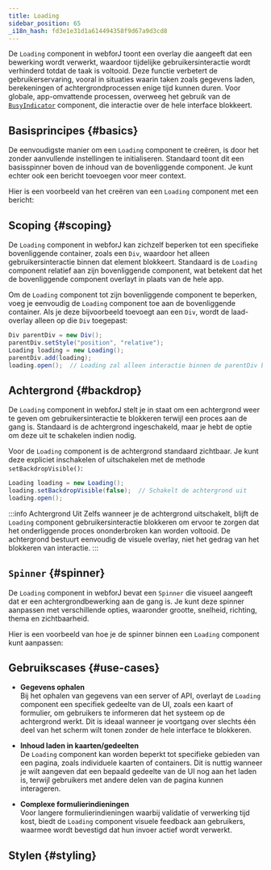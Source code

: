 ```yaml
---
title: Loading
sidebar_position: 65
_i18n_hash: fd3e1e31d1a614494358f9d67a9d3cd8
---
```

<DocChip chip="shadow" />
<DocChip chip="name" label="dwc-loading" />
<DocChip chip='since' label='24.10' />
<JavadocLink type="loading" location="com/webforj/component/loading/Loading" top='true'/>

De `Loading` component in webforJ toont een overlay die aangeeft dat een bewerking wordt verwerkt, waardoor tijdelijke gebruikersinteractie wordt verhinderd totdat de taak is voltooid. Deze functie verbetert de gebruikerservaring, vooral in situaties waarin taken zoals gegevens laden, berekeningen of achtergrondprocessen enige tijd kunnen duren. Voor globale, app-omvattende processen, overweeg het gebruik van de [`BusyIndicator`](../components/busyindicator) component, die interactie over de hele interface blokkeert.

## Basisprincipes {#basics}

De eenvoudigste manier om een `Loading` component te creëren, is door het zonder aanvullende instellingen te initialiseren. Standaard toont dit een basisspinner boven de inhoud van de bovenliggende component. Je kunt echter ook een bericht toevoegen voor meer context.

Hier is een voorbeeld van het creëren van een `Loading` component met een bericht:

<ComponentDemo 
path='/webforj/loadingdemo?' 
javaE='https://raw.githubusercontent.com/webforj/webforj-documentation/refs/heads/main/src/main/java/com/webforj/samples/views/loading/LoadingDemoView.java'
cssURL='/css/loadingstyles/loadingdemo.css'
height = '300px'
/>

## Scoping {#scoping}

De `Loading` component in webforJ kan zichzelf beperken tot een specifieke bovenliggende container, zoals een `Div`, waardoor het alleen gebruikersinteractie binnen dat element blokkeert. Standaard is de `Loading` component relatief aan zijn bovenliggende component, wat betekent dat het de bovenliggende component overlayt in plaats van de hele app.

Om de `Loading` component tot zijn bovenliggende component te beperken, voeg je eenvoudig de `Loading` component toe aan de bovenliggende container. Als je deze bijvoorbeeld toevoegt aan een `Div`, wordt de laad-overlay alleen op die `Div` toegepast:

```java
Div parentDiv = new Div();  
parentDiv.setStyle("position", "relative");
Loading loading = new Loading();
parentDiv.add(loading);
loading.open();  // Loading zal alleen interactie binnen de parentDiv blokkeren
```

## Achtergrond {#backdrop}

De `Loading` component in webforJ stelt je in staat om een achtergrond weer te geven om gebruikersinteractie te blokkeren terwijl een proces aan de gang is. Standaard is de achtergrond ingeschakeld, maar je hebt de optie om deze uit te schakelen indien nodig.

Voor de `Loading` component is de achtergrond standaard zichtbaar. Je kunt deze expliciet inschakelen of uitschakelen met de methode `setBackdropVisible()`:

```java
Loading loading = new Loading();
loading.setBackdropVisible(false);  // Schakelt de achtergrond uit
loading.open();
```
:::info Achtergrond Uit
Zelfs wanneer je de achtergrond uitschakelt, blijft de `Loading` component gebruikersinteractie blokkeren om ervoor te zorgen dat het onderliggende proces ononderbroken kan worden voltooid. De achtergrond bestuurt eenvoudig de visuele overlay, niet het gedrag van het blokkeren van interactie.
:::

## `Spinner` {#spinner}

De `Loading` component in webforJ bevat een `Spinner` die visueel aangeeft dat er een achtergrondbewerking aan de gang is. Je kunt deze spinner aanpassen met verschillende opties, waaronder grootte, snelheid, richting, thema en zichtbaarheid.

Hier is een voorbeeld van hoe je de spinner binnen een `Loading` component kunt aanpassen:

<ComponentDemo 
path='/webforj/loadingspinnerdemo?' 
javaE='https://raw.githubusercontent.com/webforj/webforj-documentation/refs/heads/main/src/main/java/com/webforj/samples/views/loading/LoadingSpinnerDemoView.java'
cssURL='/css/loadingstyles/loadingspinnerdemo.css'
height = '300px'
/>

## Gebruikscases {#use-cases}
- **Gegevens ophalen**  
   Bij het ophalen van gegevens van een server of API, overlayt de `Loading` component een specifiek gedeelte van de UI, zoals een kaart of formulier, om gebruikers te informeren dat het systeem op de achtergrond werkt. Dit is ideaal wanneer je voortgang over slechts één deel van het scherm wilt tonen zonder de hele interface te blokkeren.

- **Inhoud laden in kaarten/gedeelten**  
   De `Loading` component kan worden beperkt tot specifieke gebieden van een pagina, zoals individuele kaarten of containers. Dit is nuttig wanneer je wilt aangeven dat een bepaald gedeelte van de UI nog aan het laden is, terwijl gebruikers met andere delen van de pagina kunnen interageren.

- **Complexe formulierindieningen**  
   Voor langere formulierindieningen waarbij validatie of verwerking tijd kost, biedt de `Loading` component visuele feedback aan gebruikers, waarmee wordt bevestigd dat hun invoer actief wordt verwerkt.

## Stylen {#styling}

<TableBuilder name="Loading" />
